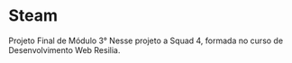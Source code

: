 # Steam
 Projeto Final de Módulo 3°
Nesse projeto a Squad 4, formada no curso de Desenvolvimento Web Resilia.
